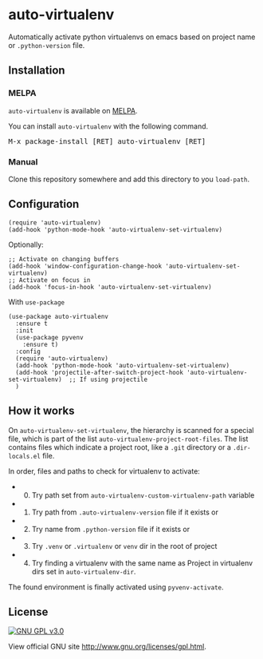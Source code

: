 # auto-virtualenv

Automatically activate python virtualenvs on emacs based on project name or `.python-version` file.

## Installation


### MELPA

`auto-virtualenv` is available on [MELPA](https://melpa.org).

You can install `auto-virtualenv` with the following command.

<kbd>M-x package-install [RET] auto-virtualenv [RET]</kbd>

### Manual

Clone this repository somewhere and add this directory to you
`load-path`.

## Configuration

```elisp
(require 'auto-virtualenv)
(add-hook 'python-mode-hook 'auto-virtualenv-set-virtualenv)
```

Optionally:

```elisp
;; Activate on changing buffers
(add-hook 'window-configuration-change-hook 'auto-virtualenv-set-virtualenv)
;; Activate on focus in
(add-hook 'focus-in-hook 'auto-virtualenv-set-virtualenv)
```

With `use-package`

```elisp
(use-package auto-virtualenv
  :ensure t
  :init
  (use-package pyvenv
    :ensure t)
  :config
  (require 'auto-virtualenv)
  (add-hook 'python-mode-hook 'auto-virtualenv-set-virtualenv)
  (add-hook 'projectile-after-switch-project-hook 'auto-virtualenv-set-virtualenv)  ;; If using projectile
  )
```

## How it works

On `auto-virtualenv-set-virtualenv`, the hierarchy is scanned for a
special file, which is part of the list
`auto-virtualenv-project-root-files`. The list contains files which
indicate a project root, like a `.git` directory or a `.dir-locals.el`
file.

In order, files and paths to check for virtualenv to activate:

- 0. Try path set from `auto-virtualenv-custom-virtualenv-path` variable
- 1. Try path from `.auto-virtualenv-version` file if it exists or
- 2. Try name from `.python-version` file if it exists or
- 3. Try `.venv` or `.virtualenv` or `venv` dir in the root of project
- 4. Try finding a virtualenv with the same name as Project in virtualenv dirs set in `auto-virtualenv-dir`.

The found environment is finally activated using `pyvenv-activate`.

## License

[![GNU GPL v3.0](http://www.gnu.org/graphics/gplv3-127x51.png)](http://www.gnu.org/licenses/gpl.html)

View official GNU site <http://www.gnu.org/licenses/gpl.html>.
